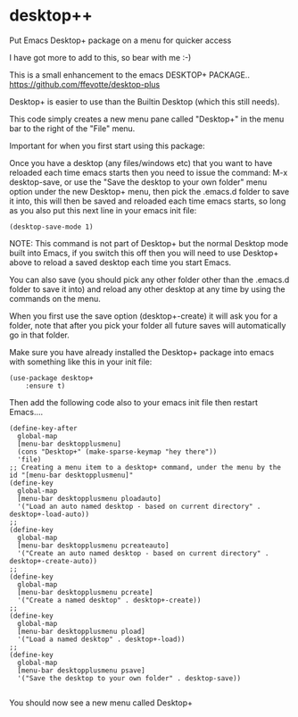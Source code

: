 # desktop++
Put Emacs Desktop+ package on a menu for quicker access

I have got more to add to this, so bear with me :-)

This is a small enhancement to the emacs DESKTOP+ PACKAGE.. https://github.com/ffevotte/desktop-plus

Desktop+ is easier to use than the Builtin Desktop (which this still needs).

This code simply creates a new menu pane called "Desktop+" in the menu bar to the right of the "File" menu.

Important for when you first start using this package:

Once you have a desktop (any files/windows etc) that you want to have reloaded each time emacs starts then you need to issue the command: M-x desktop-save, or use the "Save the desktop to your own folder" menu option under the new Desktop+ menu, then pick the .emacs.d folder to save it into, this will then be saved and reloaded each time emacs starts, so long as you also put this next line in your emacs init file:
```
(desktop-save-mode 1)
```
NOTE: This command is not part of Desktop+ but the normal Desktop mode built into Emacs, if you switch this off then you will need to use Desktop+ above to reload a saved desktop each time you start Emacs.

You can also save (you should pick any other folder other than the .emacs.d folder to save it into) and reload any other desktop at any time by using the commands on the menu.

When you first use the save option (desktop+-create) it will ask you for a folder, note that after you pick your folder all future saves will automatically go in that folder.


Make sure you have already installed the Desktop+ package into emacs with something like this in your init file:

```
(use-package desktop+
    :ensure t)
```

Then add the following code also to your emacs init file then restart Emacs....

```
(define-key-after
  global-map
  [menu-bar desktopplusmenu]
  (cons "Desktop+" (make-sparse-keymap "hey there"))
  'file)
;; Creating a menu item to a desktop+ command, under the menu by the id "[menu-bar desktopplusmenu]"
(define-key
  global-map
  [menu-bar desktopplusmenu ploadauto]
  '("Load an auto named desktop - based on current directory" . desktop+-load-auto))
;;
(define-key
  global-map
  [menu-bar desktopplusmenu pcreateauto]
  '("Create an auto named desktop - based on current directory" . desktop+-create-auto))
;;
(define-key
  global-map
  [menu-bar desktopplusmenu pcreate]
  '("Create a named desktop" . desktop+-create))
;;
(define-key
  global-map
  [menu-bar desktopplusmenu pload]
  '("Load a named desktop" . desktop+-load))
;; 
(define-key
  global-map
  [menu-bar desktopplusmenu psave]
  '("Save the desktop to your own folder" . desktop-save))
 
 ```
 
 You should now see a new menu called Desktop+
